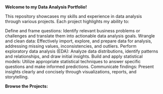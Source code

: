 **Welcome to my Data Analysis Portfolio!**

This repository showcases my skills and experience in data analysis through various projects. Each project highlights my ability to:

Define and frame questions: Identify relevant business problems or challenges and translate them into actionable data analysis goals.
Wrangle and clean data: Effectively import, explore, and prepare data for analysis, addressing missing values, inconsistencies, and outliers.
Perform exploratory data analysis (EDA): Analyze data distributions, identify patterns and relationships, and draw initial insights.
Build and apply statistical models: Utilize appropriate statistical techniques to answer specific questions and make informed predictions.
Communicate findings: Present insights clearly and concisely through visualizations, reports, and storytelling.


**Browse the Projects:**

